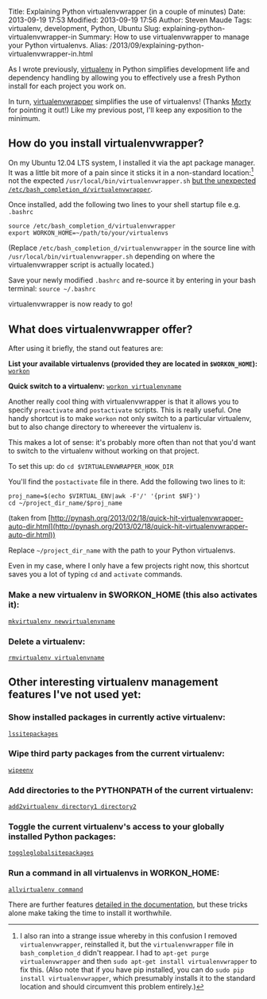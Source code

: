 Title: Explaining Python virtualenvwrapper (in a couple of minutes)
Date: 2013-09-19 17:53
Modified: 2013-09-19 17:56
Author: Steven Maude
Tags: virtualenv, development, Python, Ubuntu
Slug: explaining-python-virtualenvwrapper-in
Summary: How to use virtualenvwrapper to manage your Python virtualenvs.
Alias: /2013/09/explaining-python-virtualenvwrapper-in.html

As I wrote previously,
[virtualenv](http://www.stevenmaude.co.uk/2013/08/explaining-python-virtualenv-in-under)
in Python simplifies development life and dependency handling by
allowing you to effectively use a fresh Python install for each project
you work on.

In turn, [virtualenvwrapper](http://virtualenvwrapper.readthedocs.org/)
simplifies the use of virtualenvs! (Thanks
[Morty](https://twitter.com/morty_uk) for pointing it out!) Like my
previous post, I'll keep any exposition to the minimum.

## How do you install virtualenvwrapper?

On my Ubuntu 12.04 LTS system, I installed it via the apt package
manager. It was a little bit more of a pain since it sticks it in a
non-standard location:[^1] not the expected
`/usr/local/bin/virtualenvwrapper.sh`
[but the unexpected `/etc/bash_completion_d/virtualenvwrapper`](http://askubuntu.com/questions/251378/where-is-virtualenvwrapper-sh).

Once installed, add the following two lines to
your shell startup file e.g. `.bashrc`

```shell
source /etc/bash_completion_d/virtualenvwrapper
export WORKON_HOME=~/path/to/your/virtualenvs
```

(Replace `/etc/bash_completion_d/virtualenvwrapper` in the source line with
`/usr/local/bin/virtualenvwrapper.sh`
depending on where the virtualenvwrapper script is actually located.)

Save your newly modified `.bashrc` and re-source it by entering in your
bash terminal: `source ~/.bashrc`

virtualenvwrapper is now ready to go!

## What does virtualenvwrapper offer?

After using it briefly, the stand out features are:

**List your available virtualenvs (provided they are located in
`$WORKON_HOME`):**
[`workon`](http://virtualenvwrapper.readthedocs.org/en/latest/command_ref.html#workon)

**Quick switch to a virtualenv:**
[`workon virtualenvname`](http://virtualenvwrapper.readthedocs.org/en/latest/command_ref.html#workon)

Another really cool thing with virtualenvwrapper is that it allows you
to specify `preactivate` and `postactivate`
scripts. This is really useful. One handy shortcut is to make
`workon`
not only switch to a particular virtualenv, but to also change directory
to whereever the virtualenv is.

This makes a lot of sense: it's probably more often than not that you'd
want to switch to the virtualenv without working on that project.

To set this up: do
`cd $VIRTUALENVWRAPPER_HOOK_DIR`

You'll find the `postactivate`
file in there. Add the following two lines to it:

```shell
proj_name=$(echo $VIRTUAL_ENV|awk -F'/' '{print $NF}')
cd ~/project_dir_name/$proj_name
```

(taken from
[http://pynash.org/2013/02/18/quick-hit-virtualenvwrapper-auto-dir.html](http://pynash.org/2013/02/18/quick-hit-virtualenvwrapper-auto-dir.html))

Replace
`~/project_dir_name`
with the path to your Python virtualenvs.

Even in my case, where I only have a few projects right now, this
shortcut saves you a lot of typing `cd` and `activate` commands.

### Make a new virtualenv in $WORKON_HOME (this also activates it):
[`mkvirtualenv newvirtualenvname`](http://virtualenvwrapper.readthedocs.org/en/latest/command_ref.html#mkvirtualenv)

### Delete a virtualenv:
[`rmvirtualenv virtualenvname`](http://virtualenvwrapper.readthedocs.org/en/latest/command_ref.html#rmvirtualenv)

## Other interesting virtualenv management features I've not used yet:

### Show installed packages in currently active virtualenv:
[`lssitepackages`](http://virtualenvwrapper.readthedocs.org/en/latest/command_ref.html#lssitepackages)

### Wipe third party packages from the current virtualenv:
[`wipeenv`](http://virtualenvwrapper.readthedocs.org/en/latest/command_ref.html#wipeenv)

### Add directories to the PYTHONPATH of the current virtualenv:
[`add2virtualenv directory1 directory2`](http://virtualenvwrapper.readthedocs.org/en/latest/command_ref.html#add2virtualenv)

### Toggle the current virtualenv's access to your globally installed Python packages:
[`toggleglobalsitepackages`](http://virtualenvwrapper.readthedocs.org/en/latest/command_ref.html#toggleglobalsitepackages)

### Run a command in all virtualenvs in WORKON_HOME:
[`allvirtualenv command`](http://virtualenvwrapper.readthedocs.org/en/latest/command_ref.html#allvirtualenv)

There are further features [detailed in the
documentation](http://virtualenvwrapper.readthedocs.org/), but these
tricks alone make taking the time to install it worthwhile.

[^1]: I also ran into a strange issue
whereby in this confusion I removed `virtualenvwrapper`, reinstalled it,
but the `virtualenvwrapper` file in `bash_completion_d` didn't reappear. I
had to `apt-get purge virtualenvwrapper` and then
`sudo apt-get install virtualenvwrapper` to fix this. (Also note that if you
have pip installed, you can do
`sudo pip install virtualenvwrapper`, which presumably installs it to the
standard location and should circumvent this problem entirely.)
